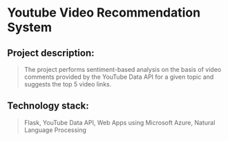 # Youtube Video Recommendation System


## Project description:
> The project performs sentiment-based analysis on the basis of video comments provided by the YouTube Data API for a given topic and suggests the top 5 video links.

## Technology stack: 
> Flask, YouTube Data API, Web Apps using Microsoft Azure, Natural Language Processing
